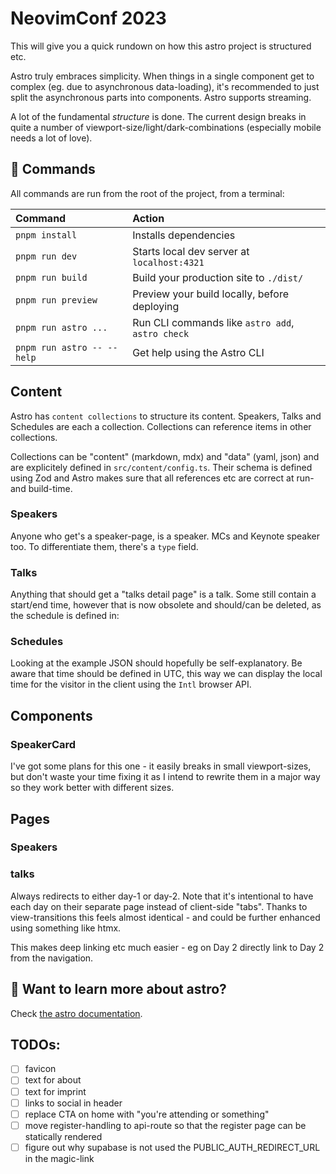 # NeovimConf 2023

This will give you a quick rundown on how this astro project is structured etc.

Astro truly embraces simplicity. When things in a single component get to
complex (eg. due to asynchronous data-loading), it's recommended to just split
the asynchronous parts into components. Astro supports streaming.

A lot of the fundamental *structure* is done. The current design breaks in quite
a number of viewport-size/light/dark-combinations (especially mobile needs a lot
of love).

## 🧞 Commands

All commands are run from the root of the project, from a terminal:

| Command                   | Action                                           |
| :------------------------ | :----------------------------------------------- |
| `pnpm install`             | Installs dependencies                            |
| `pnpm run dev`             | Starts local dev server at `localhost:4321`      |
| `pnpm run build`           | Build your production site to `./dist/`          |
| `pnpm run preview`         | Preview your build locally, before deploying     |
| `pnpm run astro ...`       | Run CLI commands like `astro add`, `astro check` |
| `pnpm run astro -- --help` | Get help using the Astro CLI                     |


## Content

Astro has `content collections` to structure its content. Speakers, Talks and
Schedules are each a collection. Collections can reference items in other
collections. 

Collections can be "content" (markdown, mdx) and "data" (yaml, json) and are
explicitely defined in `src/content/config.ts`. Their schema is defined using
Zod and Astro makes sure that all references etc are correct at run- and
build-time.


### Speakers

Anyone who get's a speaker-page, is a speaker. MCs and Keynote speaker too. To
differentiate them, there's a `type` field.

### Talks

Anything that should get a "talks detail page" is a talk. Some still contain
a start/end time, however that is now obsolete and should/can be deleted, as the
schedule is defined in:

### Schedules

Looking at the example JSON should hopefully be self-explanatory. Be aware that
time should be defined in UTC, this way we can display the local time for the
visitor in the client using the `Intl` browser API.

## Components

### SpeakerCard

I've got some plans for this one - it easily breaks in small viewport-sizes, but
don't waste your time fixing it as I intend to rewrite them in a major way so
they work better with different sizes.

## Pages

### Speakers

### talks

Always redirects to either day-1 or day-2. Note that it's intentional to have
each day on their separate page instead of client-side "tabs". Thanks to
view-transitions this feels almost identical - and could be further enhanced
using something like htmx.

This makes deep linking etc much easier - eg on Day 2 directly link to Day
2 from the navigation.


## 👀 Want to learn more about astro?

Check [the astro documentation](https://docs.astro.build).

## TODOs:

- [ ] favicon
- [ ] text for about
- [ ] text for imprint
- [ ] links to social in header
- [ ] replace CTA on home with "you're attending or something"
- [ ] move register-handling to api-route so that the register page can be statically rendered
- [ ] figure out why supabase is not used the PUBLIC_AUTH_REDIRECT_URL in the magic-link

